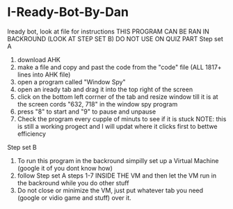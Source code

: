 # I-Ready-Bot-By-Dan
Iready bot, look at file for instructions
THIS PROGRAM CAN BE RAN IN BACKROUND (LOOK AT STEP SET B)
DO NOT USE ON QUIZ PART
Step set A
1. download AHK
2. make a file and copy and past the code from the "code" file (ALL 1817+ lines into AHK file)
3. open a program called "Window Spy"
5. open an iready tab and drag it into the top right of the screen
6. click on the bottom left corrner of the tab and resize window till it is at the screen cords "632, 718" in the window spy program
7. press "8" to start and "9" to pause and unpause
8. Check the program every cupple of minuts to see if it is stuck
NOTE: this is still a working progect and I will updat where it clicks first to bettwe efficiency

Step set B
1. To run this program in the backround simpilly set up a Virtual Machine (google it of you dont know how)
2. follow Step set A steps 1-7 INSIDE THE VM and then let the VM run in the backround while you do other stuff
3. Do not close or minimize the VM, just put whatever tab you need (google or vidio game and stuff) over it.
